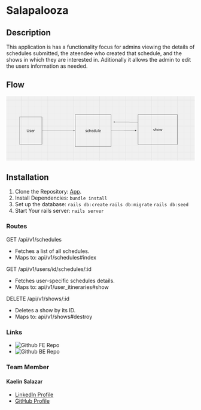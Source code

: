 # Salapalooza

## Description
This application is has a functionality focus for admins viewing the details of schedules submitted, the ateendee who created that schedule, and the shows in which they are interested in. Aditionally it allows the admin to edit the users information as needed.

## Flow
![flow](./public/images/screen.png)


## Installation
1. Clone the Repository: [App](https://github.com/wally-yawn/mod_3_final_be).
2. Install Dependencies:
```bundle install```
3. Set up the database: 
```rails db:create```
```rails db:migrate```
```rails db:seed```
4. Start Your rails server: 
```rails server```


### Routes

GET /api/v1/schedules
 - Fetches a list of all schedules.
 - Maps to: api/v1/schedules#index

GET /api/v1/users/id/schedules/:id
 - Fetches user-specific schedules details.
 - Maps to: api/v1/user_itineraries#show

DELETE /api/v1/shows/:id
 - Deletes a show by its ID.
 - Maps to: api/v1/shows#destroy 

 ### Links
- ![Github FE Repo](https://github.com/kaelinpsalazar/final-music-fe)
- ![Github BE Repo](https://github.com/kaelinpsalazar/music_festival_app)

 ### Team Member
#### Kaelin Salazar
- [LinkedIn Profile](https://www.linkedin.com/in/kaelin-salazar/)
- [GitHub Profile](https://github.com/kaelinpsalazar)
